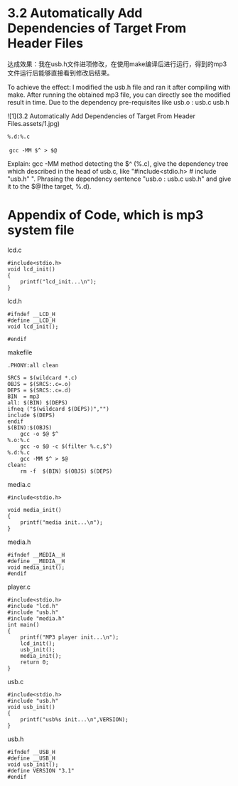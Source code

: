 # 3.2  Automatically Add Dependencies of Target From Header Files

达成效果：我在usb.h文件进项修改，在使用make编译后进行运行，得到的mp3文件运行后能够直接看到修改后结果。

To achieve the effect: I modified the usb.h file and ran it after compiling with make. After running the obtained mp3 file, you can directly see the modified result in time. Due to the dependency pre-requisites like usb.o : usb.c usb.h

![1](3.2 Automatically Add Dependencies of Target From Header Files.assets/1.jpg)

`%.d:%.c`

​	`gcc -MM $^ > $@`

Explain: gcc -MM method detecting the $^ (%.c), give the dependency tree which described in the head of usb.c, like "#include<stdio.h> # include "usb.h" ". Phrasing the dependency sentence "usb.o : usb.c usb.h" and give it to the  $@(the target, %.d).

# Appendix of Code, which is mp3 system file

lcd.c

```
#include<stdio.h>
void lcd_init()
{
	printf("lcd_init...\n");
}
```

lcd.h

```
#ifndef __LCD_H
#define __LCD_H
void lcd_init();

#endif
```

makefile

```
.PHONY:all clean

SRCS = $(wildcard *.c)
OBJS = $(SRCS:.c=.o)
DEPS = $(SRCS:.c=.d)
BIN  = mp3
all: $(BIN) $(DEPS)
ifneq ("$(wildcard $(DEPS))","")	
include $(DEPS)
endif
$(BIN):$(OBJS)
	gcc -o $@ $^
%.o:%.c
	gcc -o $@ -c $(filter %.c,$^)
%.d:%.c
	gcc -MM $^ > $@
clean:
	rm -f  $(BIN) $(OBJS) $(DEPS)

```

media.c

```
#include<stdio.h>

void media_init()
{
	printf("media init...\n");
}

```

media.h

```
#ifndef __MEDIA__H
#define __MEDIA__H
void media_init();
#endif
```

player.c

```
#include<stdio.h>
#include "lcd.h"
#include "usb.h"
#include "media.h"
int main()
{
	printf("MP3 player init...\n");
	lcd_init();
	usb_init();
	media_init();
	return 0;
}

```

usb.c

```
#include<stdio.h>
#include "usb.h"
void usb_init()
{
	printf("usb%s init...\n",VERSION);
}

```

usb.h

```
#ifndef __USB_H
#define __USB_H
void usb_init();
#define VERSION "3.1"
#endif

```

